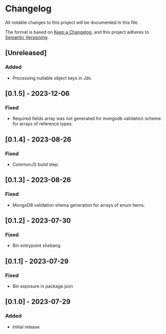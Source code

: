 # Changelog

All notable changes to this project will be documented in this file.

The format is based on [Keep a Changelog](https://keepachangelog.com/en/1.1.0/),
and this project adheres to [Semantic Versioning](https://semver.org/spec/v2.0.0.html).

## [Unreleased]

### Added

- Processing nullable object keys in Jdv.

## [0.1.5] - 2023-12-06

### Fixed

- Required fields array was not generated for mongodb validation scheme for arrays of reference types.

## [0.1.4] - 2023-08-26

### Fixed

- CommonJS build step.

## [0.1.3] - 2023-08-26

### Fixed

- MongoDB validation shema generation for arrays of enum items.

## [0.1.2] - 2023-07-30

### Fixed

- Bin entrypoint shebang

## [0.1.1] - 2023-07-29

### Fixed

- Bin exposure in package.json

## [0.1.0] - 2023-07-29

### Added

- Initial release
